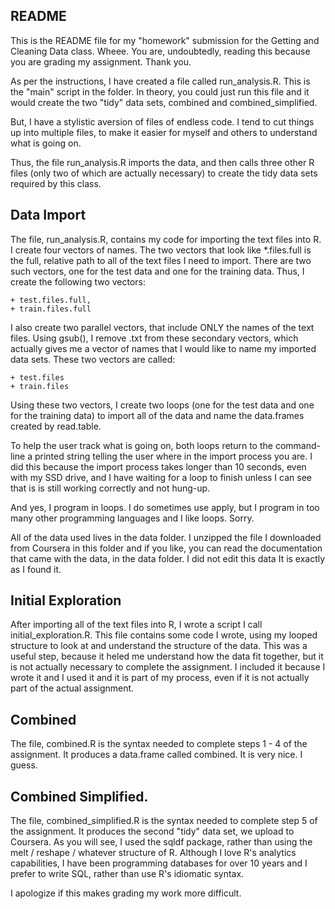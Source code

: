 ## README

This is the README file for my "homework" submission for the Getting
and Cleaning Data class. Wheee. You are, undoubtedly, reading this
because you are grading my assignment. Thank you.

As per the instructions, I have created a file called
run_analysis.R. This is the "main" script in the folder. In theory,
you could just run this file and it would create the two "tidy" data
sets, combined and combined_simplified.

But, I have a stylistic aversion of files of endless code. I tend to
cut things up into multiple files, to make it easier for myself and
others to understand what is going on.

Thus, the file run_analysis.R imports the data, and then calls three
other R files (only two of which are actually necessary) to create the
tidy data sets required by this class.

## Data Import

The file, run_analysis.R, contains my code for importing the text
files into R. I create four vectors of names. The two vectors that
look like *.files.full is the full, relative path to all of the
text files I need to import. There are two such vectors, one for the
test data and one for the training data. Thus, I create the following
two vectors:

    + test.files.full,
    + train.files.full

I also create two parallel vectors, that include ONLY the names of the
text files. Using gsub(), I remove .txt from these secondary vectors,
which actually gives me a vector of names that I would like to name my
imported data sets. These two vectors are called:

    + test.files
    + train.files

Using these two vectors, I create two loops (one for the test data and
one for the training data) to import all of the data and name the
data.frames created by read.table.

To help the user track what is going on, both loops return to the
command-line a printed string telling the user where in the import
process you are. I did this because the import process takes longer
than 10 seconds, even with my SSD drive, and I have waiting for a loop
to finish unless I can see that is is still working correctly and not
hung-up.

And yes, I program in loops. I do sometimes use apply, but I program
in too many other programming languages and I like loops. Sorry.

All of the data used lives in the data folder. I unzipped the file I
downloaded from Coursera in this folder and if you like, you can read
the documentation that came with the data, in the data folder. I did
not edit this data It is exactly as I found it.

## Initial Exploration

After importing all of the text files into R, I wrote a script I call
initial_exploration.R. This file contains some code I wrote, using my
looped structure to look at and understand the structure of the
data. This was a useful step, because it heled me understand how the
data fit together, but it is not actually necessary to complete the
assignment. I included it because I wrote it and I used it and it is
part of my process, even if it is not actually part of the actual
assignment.

## Combined

The file, combined.R is the syntax needed to complete steps 1 - 4 of
the assignment. It produces a data.frame called combined. It is very
nice. I guess.

## Combined Simplified.

The file, combined_simplified.R is the syntax needed to complete step
5 of the assignment. It produces the second "tidy" data set, we upload
to Coursera. As you will see, I used the sqldf package, rather than
using the melt / reshape / whatever structure of R. Although I love
R's analytics capabilities, I have been programming databases for over
10 years and I prefer to write SQL, rather than use R's idiomatic
syntax.

I apologize if this makes grading my work more difficult.



